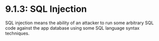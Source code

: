 # 9.1.3: SQL Injection

SQL injection means the ability of an attacker to run some arbitrary SQL code against the app database using some SQL language syntax techniques.

